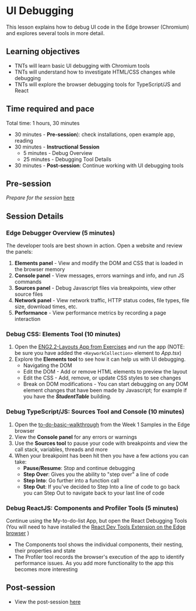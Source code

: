 # UI Debugging

This lesson explains how to debug UI code in the Edge browser (Chromium) and explores several tools in more detail.

## Learning objectives

* TNTs will learn basic UI debugging with Chromium tools
* TNTs will understand how to investigate HTML/CSS changes while debugging 
* TNTs will explore the browser debugging tools for TypeScript/JS and React

## Time required and pace

Total time: 1 hours, 30 minutes

- 30 minutes - **Pre-session**): check installations, open example app, reading
- 30 minutes - **Instructional Session**
  - 5 minutes - Debug Overview
  - 25 minutes - Debugging Tool Details
- 30 minutes - **Post-session**: Continue working with UI debugging tools

## Pre-session

*Prepare for the session* [here](../../../wiki/[ENG2.3]-UI-debugging)

## Session Details

### Edge Debugger Overview (5 minutes)

The developer tools are best shown in action. Open a website and review the panels:

1. **Elements panel** - View and modify the DOM and CSS that is loaded in the browser memory
2. **Console panel** - View messages, errors warnings and info, and run JS commands
3. **Sources panel** - Debug Javascript files via breakpoints, view other source files
4. **Network panel** - View network traffic, HTTP status codes, file types, file size, download times, etc.
5. **Performance** - View performance metrics by recording a page interaction

### Debug CSS: Elements Tool (10 minutes)

1. Open the [ENG2.2-Layouts App from Exercises](https://github.com/tnt-summer-academy/Exercises/tree/main/Week_2/ENG2.2-layouts) and run the app
   (NOTE: be sure you have added the `<KeyworkCollection>` element to *App.tsx*)
2. Explore the **Elements tool** to see how it can help us with UI debugging.
   - Navigating the DOM
   - Edit the DOM - Add or remove HTML elements to preview the layout
   - Edit the CSS - Add, remove, or update CSS styles to see changes
   - Break on DOM modifications - You can start debugging on any DOM element changes that have been made by Javascript; for example if you have the ***StudentTable*** building.

### Debug TypeScript/JS: Sources Tool and Console (10 minutes)

1. Open the [to-do-basic-walkthrough](https://github.com/tnt-summer-academy/Samples/tree/main/Week_1/to-do-basic-walkthrough) from the Week 1 Samples in the Edge browser
2. View the **Console panel** for any errors or warnings
3. Use the **Sources tool** to pause your code with breakpoints and view the call stack, variables, threads and more
4. When your breakpoint has been hit then you have a few actions you can take:
    * **Pause/Resume**: Stop and continue debugging
    * **Step Over**: Gives you the ability to "step over" a line of code
    * **Step Into**: Go further into a function call
    * **Step Out**: If you've decided to Step Into a line of code to go back you can Step Out to navigate back to your last line of code

### Debug ReactJS: Components and Profiler Tools (5 minutes)

Continue using the My-to-do-list App, but open the React Debugging Tools
(You will need to have installed the [React Dev Tools Extension on the Edge browser](https://microsoftedge.microsoft.com/addons/detail/react-developer-tools/gpphkfbcpidddadnkolkpfckpihlkkil) )

- The Components tool shows the individual components, their nesting, their properties and state
- The Profiler tool records the browser's execution of the app to identify performance issues. As you add more functionality to the app this becomes more interesting

## Post-session

- View the post-session [here](../../../wiki/[ENG2.3]-UI-debugging)

